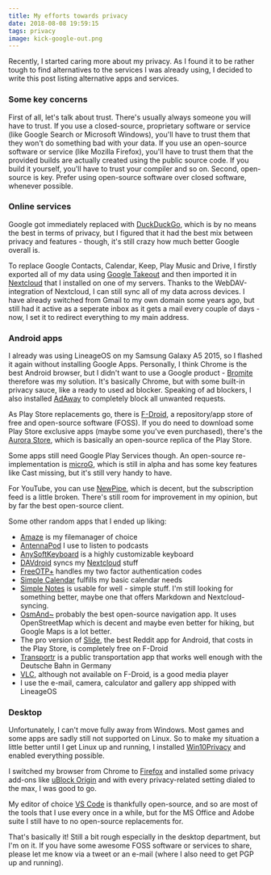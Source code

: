 ```yaml
---
title: My efforts towards privacy
date: 2018-08-08 19:59:15
tags: privacy
image: kick-google-out.png
---
```


Recently, I started caring more about my privacy. As I found it to be rather tough to find alternatives to the services I was already using, I decided to write this post listing alternative apps and services.

<!-- more -->

### Some key concerns

First of all, let's talk about trust. There's usually always someone you will have to trust. If you use a closed-source, proprietary software or service (like Google Search or Microsoft Windows), you'll have to trust them that they won't do something bad with your data. If you use an open-source software or service (like Mozilla Firefox), you'll have to trust them that the provided builds are actually created using the public source code. If you build it yourself, you'll have to trust your compiler and so on. Second, open-source is key. Prefer using open-source software over closed software, whenever possible.

### Online services

Google got immediately replaced with [DuckDuckGo](https://duckduckgo.com), which is by no means the best in terms of privacy, but I figured that it had the best mix between privacy and features - though, it's still crazy how much better Google overall is.

To replace Google Contacts, Calendar, Keep, Play Music and Drive, I firstly exported all of my data using [Google Takeout](https://takeout.google.com) and then imported it in [Nextcloud](https://nextcloud.com) that I installed on one of my servers. Thanks to the WebDAV-integration of Nextcloud, I can still sync all of my data across devices. I have already switched from Gmail to my own domain some years ago, but still had it active as a seperate inbox as it gets a mail every couple of days - now, I set it to redirect everything to my main address.

### Android apps

I already was using LineageOS on my Samsung Galaxy A5 2015, so I flashed it again without installing Google Apps. Personally, I think Chrome is the best Android browser, but I didn't want to use a Google product - [Bromite](https://www.bromite.org/) therefore was my solution. It's basically Chrome, but with some built-in privacy sauce, like a ready to used ad blocker. Speaking of ad blockers, I also installed [AdAway](https://adaway.org/) to completely block all unwanted requests.

As Play Store replacements go, there is [F-Droid](https://f-droid.org), a repository/app store of free and open-source software (FOSS). If you do need to download some Play Store exclusive apps (maybe some you've even purchased), there's the [Aurora Store](https://f-droid.org/de/packages/com.dragons.aurora/), which is basically an open-source replica of the Play Store.

Some apps still need Google Play Services though. An open-source re-implementation is [microG](https://microg.org), which is still in alpha and has some key features like Cast missing, but it's still very handy to have.

For YouTube, you can use [NewPipe](https://github.com/TeamNewPipe/NewPipe), which is decent, but the subscription feed is a little broken. There's still room for improvement in my opinion, but by far the best open-source client.

Some other random apps that I ended up liking: 
   - [Amaze](https://f-droid.org/de/packages/com.amaze.filemanager/) is my filemanager of choice
   - [AntennaPod](https://f-droid.org/de/packages/de.danoeh.antennapod/) I use to listen to podcasts
   - [AnySoftKeyboard](https://f-droid.org/packages/com.menny.android.anysoftkeyboard/) is a highly customizable keyboard
   - [DAVdroid](https://f-droid.org/de/packages/at.bitfire.davdroid/) syncs my [Nextcloud](https://f-droid.org/de/packages/com.nextcloud.client/) stuff
   - [FreeOTP+](https://f-droid.org/de/packages/org.liberty.android.freeotpplus/) handles my two factor authentication codes
   - [Simple Calendar](https://f-droid.org/de/packages/com.simplemobiletools.calendar/) fulfills my basic calendar needs
   - [Simple Notes](https://f-droid.org/de/packages/com.simplemobiletools.notes/) is usable for well - simple stuff. I'm still looking for something better, maybe one that offers Markdown and Nextcloud-syncing.
   - [OsmAnd~](https://f-droid.org/de/packages/net.osmand.plus/) probably the best open-source navigation app. It uses OpenStreetMap which is decent and maybe even better for hiking, but Google Maps is a lot better.
   - The pro version of [Slide](https://f-droid.org/de/packages/me.ccrama.redditslide/), the best Reddit app for Android, that costs in the Play Store, is completely free on F-Droid
   - [Transportr](https://f-droid.org/de/packages/de.grobox.liberario/) is a public transportation app that works well enough with the Deutsche Bahn in Germany
   - [VLC](https://www.videolan.org/vlc/download-android.html), although not available on F-Droid, is a good media player
   - I use the e-mail, camera, calculator and gallery app shipped with LineageOS

### Desktop

Unfortunately, I can't move fully away from Windows. Most games and some apps are sadly still not supported on Linux. So to make my situation a little better until I get Linux up and running, I installed [Win10Privacy](https://www.winprivacy.de) and enabled everything possible.

I switched my browser from Chrome to [Firefox](https://firefox.com) and installed some privacy add-ons like [uBlock Origin](https://addons.mozilla.org/de/firefox/addon/ublock-origin/) and with every privacy-related setting dialed to the max, I was good to go.

My editor of choice [VS Code](https://code.visualstudio.com/) is thankfully open-source, and so are most of the tools that I use every once in a while, but for the MS Office and Adobe suite I still have to no open-source replacements for.

That's basically it! Still a bit rough especially in the desktop department, but I'm on it. If you have some awesome FOSS software or services to share, please let me know via a tweet or an e-mail (where I also need to get PGP up and running).
